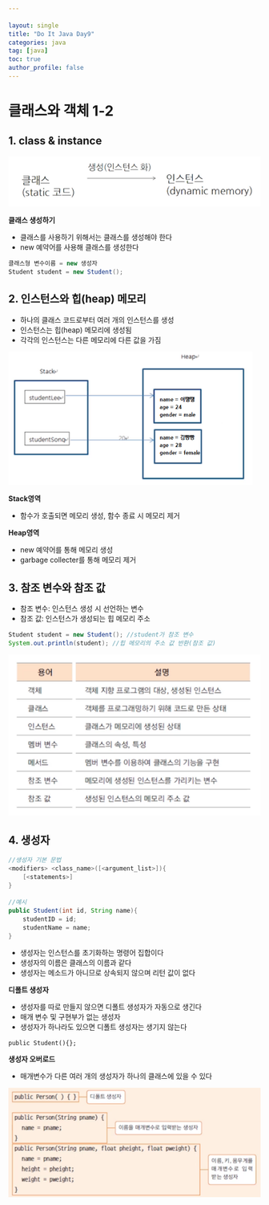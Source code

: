 ```yaml
---

layout: single
title: "Do It Java Day9"
categories: java
tag: [java]
toc: true
author_profile: false
---
```

# 클래스와 객체 1-2

## 1. class & instance

<img src="../../images/Do_It_Java/Day9/image1.png" style="zoom: 67%;" />

**클래스 생성하기**

* 클래스를 사용하기 위해서는 클래스를 생성해야 한다
* new 예약어를 사용해 클래스를 생성한다

```java
클래스형 변수이름 = new 생성자
Student student = new Student();
```



## 2. 인스턴스와 힙(heap) 메모리

* 하나의 클래스 코드로부터 여러 개의 인스턴스를 생성
* 인스턴스는 힙(heap) 메모리에 생성됨
* 각각의 인스턴스는 다른 메모리에 다른 값을 가짐

<img src="../../images/Do_It_Java/Day9/image2.png" style="zoom: 80%;" />

**Stack영역**

* 함수가 호출되면 메모리 생성, 함수 종료 시 메모리 제거

**Heap영역**

* new 예약어를 통해 메모리 생성
* garbage collecter를 통해 메모리 제거



## 3. 참조 변수와 참조 값

* 참조 변수: 인스턴스 생성 시 선언하는 변수
* 참조 값: 인스턴스가 생성되는 힙 메모리 주소

```java
Student student = new Student(); //student가 참조 변수
System.out.println(student); //힙 메모리의 주소 값 반환(참조 값)
```



<img src="../../images/Do_It_Java/Day9/image3.png" style="zoom: 80%;" />



## 4. 생성자

```java
//생성자 기본 문법
<modifiers> <class_name>([<argument_list>]){
	[<statements>]
}

//예시
public Student(int id, String name){
	studentID = id;
	studentName = name;
}
```

* 생성자는 인스턴스를 초기화하는 명령어 집합이다
* 생성자의 이름은 클래스의 이름과 같다
* 생성자는 메소드가 아니므로 상속되지 않으며 리턴 값이 없다



**디폴트 생성자**

* 생성자를 따로 만들지 않으면 디폴트 생성자가 자동으로 생긴다
* 매개 변수 및 구현부가 없는 생성자
* 생성자가 하나라도 있으면 디폴트 생성자는 생기지 않는다

```
public Student(){};
```



**생성자 오버로드**

* 매개변수가 다른 여러 개의 생성자가 하나의 클래스에 있을 수 있다

<img src="../../images/Do_It_Java/Day9/image4.png" style="zoom: 80%;" />
